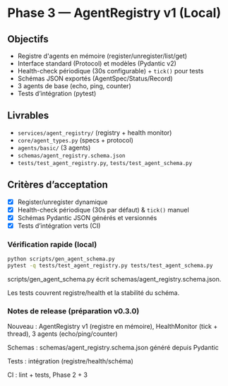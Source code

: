 # Phase 3 — AgentRegistry v1 (Local)

## Objectifs
- Registre d'agents en mémoire (register/unregister/list/get)
- Interface standard (Protocol) et modèles (Pydantic v2)
- Health-check périodique (30s configurable) + `tick()` pour tests
- Schémas JSON exportés (AgentSpec/Status/Record)
- 3 agents de base (echo, ping, counter)
- Tests d’intégration (pytest)

## Livrables
- `services/agent_registry/` (registry + health monitor)
- `core/agent_types.py` (specs + protocol)
- `agents/basic/` (3 agents)
- `schemas/agent_registry.schema.json`
- `tests/test_agent_registry.py`, `tests/test_agent_schema.py`

## Critères d’acceptation
- [x] Register/unregister dynamique
- [x] Health-check périodique (30s par défaut) & `tick()` manuel
- [x] Schémas Pydantic JSON générés et versionnés
- [x] Tests d’intégration verts (CI)

### Vérification rapide (local)

```bash
python scripts/gen_agent_schema.py
pytest -q tests/test_agent_registry.py tests/test_agent_schema.py
```

scripts/gen_agent_schema.py écrit schemas/agent_registry.schema.json.

Les tests couvrent registre/health et la stabilité du schéma.

### Notes de release (préparation v0.3.0)

Nouveau : AgentRegistry v1 (registre en mémoire), HealthMonitor (tick + thread), 3 agents (echo/ping/counter)

Schemas : schemas/agent_registry.schema.json généré depuis Pydantic

Tests : intégration (registre/health/schéma)

CI : lint + tests, Phase 2 + 3
